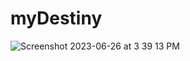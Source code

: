 # myDestiny
![Screenshot 2023-06-26 at 3 39 13 PM](https://github.com/Botir-Babadzhanov/myDestiny/assets/65371376/64b79e11-ce86-4cc1-b1b2-a4d2796cca7e)

